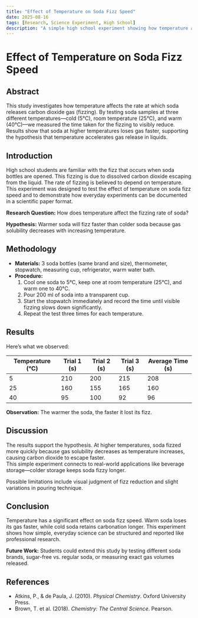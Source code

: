 ```yaml
---
title: "Effect of Temperature on Soda Fizz Speed"
date: 2025-08-16
tags: [Research, Science Experiment, High School]
description: "A simple high school experiment showing how temperature affects the fizzing speed of soda, written in research paper style."
---
```


# Effect of Temperature on Soda Fizz Speed

## Abstract
This study investigates how temperature affects the rate at which soda releases carbon dioxide gas (fizzing). By testing soda samples at three different temperatures—cold (5°C), room temperature (25°C), and warm (40°C)—we measured the time taken for the fizzing to visibly reduce. Results show that soda at higher temperatures loses gas faster, supporting the hypothesis that temperature accelerates gas release in liquids.

## Introduction
High school students are familiar with the fizz that occurs when soda bottles are opened. This fizzing is due to dissolved carbon dioxide escaping from the liquid. The rate of fizzing is believed to depend on temperature. This experiment was designed to test the effect of temperature on soda fizz speed and to demonstrate how everyday experiments can be documented in a scientific paper format.

**Research Question:** How does temperature affect the fizzing rate of soda?

**Hypothesis:** Warmer soda will fizz faster than colder soda because gas solubility decreases with increasing temperature.

## Methodology
- **Materials:** 3 soda bottles (same brand and size), thermometer, stopwatch, measuring cup, refrigerator, warm water bath.  
- **Procedure:**  
  1. Cool one soda to 5°C, keep one at room temperature (25°C), and warm one to 40°C.  
  2. Pour 200 ml of soda into a transparent cup.  
  3. Start the stopwatch immediately and record the time until visible fizzing slows down significantly.  
  4. Repeat the test three times for each temperature.  

## Results

Here’s what we observed:

| Temperature (°C) | Trial 1 (s) | Trial 2 (s) | Trial 3 (s) | Average Time (s) |
|------------------|-------------|-------------|-------------|------------------|
| 5                | 210         | 200         | 215         | 208              |
| 25               | 160         | 155         | 165         | 160              |
| 40               | 95          | 100         | 92          | 96               |

**Observation:** The warmer the soda, the faster it lost its fizz.

## Discussion
The results support the hypothesis. At higher temperatures, soda fizzed more quickly because gas solubility decreases as 
temperature increases, causing carbon dioxide to escape faster.  
This simple experiment connects to real-world applications like beverage storage—colder storage keeps soda fizzy longer.  

Possible limitations include visual judgment of fizz reduction and slight variations in pouring technique.

## Conclusion
Temperature has a significant effect on soda fizz speed. Warm soda loses its gas faster, while cold soda retains
carbonation longer. This experiment shows how simple, everyday science can be structured and reported like professional research.  

**Future Work:** Students could extend this study by testing different soda brands, sugar-free vs. regular soda, or measuring exact
gas volumes released.

## References
- Atkins, P., & de Paula, J. (2010). *Physical Chemistry*. Oxford University Press.  
- Brown, T. et al. (2018). *Chemistry: The Central Science*. Pearson.
